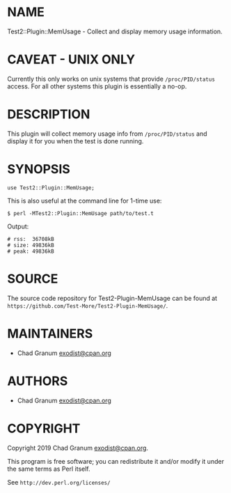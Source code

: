 # NAME

Test2::Plugin::MemUsage - Collect and display memory usage information.

# CAVEAT - UNIX ONLY

Currently this only works on unix systems that provide `/proc/PID/status`
access. For all other systems this plugin is essentially a no-op.

# DESCRIPTION

This plugin will collect memory usage info from `/proc/PID/status` and display
it for you when the test is done running.

# SYNOPSIS

    use Test2::Plugin::MemUsage;

This is also useful at the command line for 1-time use:

    $ perl -MTest2::Plugin::MemUsage path/to/test.t

Output:

    # rss:  36708kB
    # size: 49836kB
    # peak: 49836kB

# SOURCE

The source code repository for Test2-Plugin-MemUsage can be found at
`https://github.com/Test-More/Test2-Plugin-MemUsage/`.

# MAINTAINERS

- Chad Granum <exodist@cpan.org>

# AUTHORS

- Chad Granum <exodist@cpan.org>

# COPYRIGHT

Copyright 2019 Chad Granum <exodist@cpan.org>.

This program is free software; you can redistribute it and/or
modify it under the same terms as Perl itself.

See `http://dev.perl.org/licenses/`
